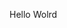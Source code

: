Hello Wolrd



















































































































































































































































































































































































































































































































































































































































































































































































































































































































































































































































































































































































































































































































































































































































































































































































































































































































































































































































































































































































































































































































































































































































































































































































































































































































































































































































































































































































































































































































































































































































































































































































































































































































































































































































































































































































































































































































































































































































































































































































































































































































































































































































































































































































































































































































































